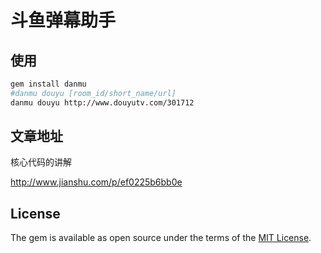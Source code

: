 # 斗鱼弹幕助手

## 使用


```bash
gem install danmu
#danmu douyu [room_id/short_name/url]
danmu douyu http://www.douyutv.com/301712
```

## 文章地址

核心代码的讲解

http://www.jianshu.com/p/ef0225b6bb0e

## License

The gem is available as open source under the terms of the [MIT License](http://opensource.org/licenses/MIT).

